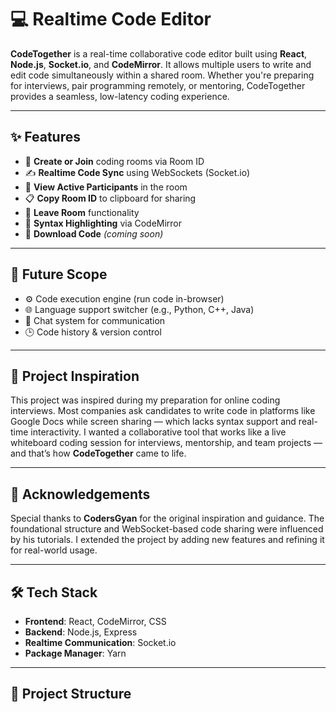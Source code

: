 # 💻 Realtime Code Editor

**CodeTogether** is a real-time collaborative code editor built using **React**, **Node.js**, **Socket.io**, and **CodeMirror**. It allows multiple users to write and edit code simultaneously within a shared room. Whether you're preparing for interviews, pair programming remotely, or mentoring, CodeTogether provides a seamless, low-latency coding experience.

---

## ✨ Features

- 🔗 **Create or Join** coding rooms via Room ID
- ✍️ **Realtime Code Sync** using WebSockets (Socket.io)
- 👤 **View Active Participants** in the room
- 📋 **Copy Room ID** to clipboard for sharing
- 🚪 **Leave Room** functionality
- 📝 **Syntax Highlighting** via CodeMirror
- 💾 **Download Code** *(coming soon)*

---

## 🌱 Future Scope

- ⚙️ Code execution engine (run code in-browser)
- 🌐 Language support switcher (e.g., Python, C++, Java)
- 💬 Chat system for communication
- 🕒 Code history & version control

---

## 🎯 Project Inspiration

This project was inspired during my preparation for online coding interviews. Most companies ask candidates to write code in platforms like Google Docs while screen sharing — which lacks syntax support and real-time interactivity. I wanted a collaborative tool that works like a live whiteboard coding session for interviews, mentorship, and team projects — and that’s how **CodeTogether** came to life.

---

## 🙏 Acknowledgements

Special thanks to **CodersGyan** for the original inspiration and guidance. The foundational structure and WebSocket-based code sharing were influenced by his tutorials. I extended the project by adding new features and refining it for real-world usage.

---

## 🛠️ Tech Stack

- **Frontend**: React, CodeMirror, CSS
- **Backend**: Node.js, Express
- **Realtime Communication**: Socket.io
- **Package Manager**: Yarn

---

## 📁 Project Structure

